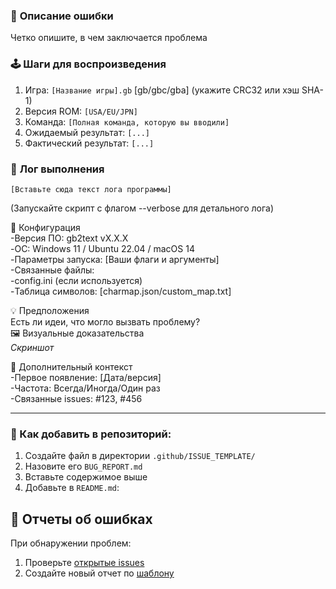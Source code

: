 ### 🐛 **Описание ошибки**
Четко опишите, в чем заключается проблема

### 🕹️ **Шаги для воспроизведения**
1. Игра: `[Название игры].gb`  [gb/gbc/gba] (укажите CRC32 или хэш SHA-1)
2. Версия ROM: `[USA/EU/JPN]`
3. Команда: `[Полная команда, которую вы вводили]`
4. Ожидаемый результат: `[...]`
5. Фактический результат: `[...]`

### 📄 **Лог выполнения**
```plaintext
[Вставьте сюда текст лога программы]
```

(Запускайте скрипт с флагом --verbose для детального лога)

🧩 Конфигурация <br>
-Версия ПО: gb2text vX.X.X <br>
-ОС: Windows 11 / Ubuntu 22.04 / macOS 14 <br>
-Параметры запуска: [Ваши флаги и аргументы] <br>
-Связанные файлы: <br>
-config.ini (если используется) <br>
-Таблица символов: [charmap.json/custom_map.txt] <br>

💡 Предположения <br>
Есть ли идеи, что могло вызвать проблему? <br>
🖼️ Визуальные доказательства <br>
*Скриншот* <br>

🚧 Дополнительный контекст <br>
-Первое появление: [Дата/версия] <br>
-Частота: Всегда/Иногда/Один раз <br>
-Связанные issues: #123, #456 <br>


---

### 📂 Как добавить в репозиторий:
1. Создайте файл в директории `.github/ISSUE_TEMPLATE/`
2. Назовите его `BUG_REPORT.md`
3. Вставьте содержимое выше
4. Добавьте в `README.md`:

## 🐞 Отчеты об ошибках


При обнаружении проблем:
1. Проверьте [открытые issues](https://github.com/Far-g-Us/gb2text/issues)
2. Создайте новый отчет по [шаблону](https://github.com/Far-g-Us/gb2text/issues/new?template=BUG_REPORT.md)